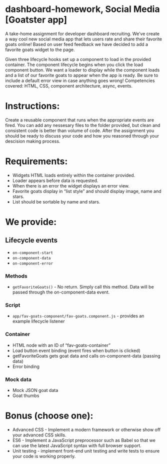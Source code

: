 # dashboard-homework, Social Media [Goatster app]
A take-home assignment for developer dashboard recruiting.
We’ve create a way cool new social media app that lets users rate and share their favorite goats online! Based on user feed feedback we have decided to add a favorite goats widget to the page.

Given three lifecycle hooks set up a component to load in the provided container. The component lifecycle begins when you click the load component button. We want a loader to display while the component loads and a list of our favorite goats to appear when the app is ready. Be sure to include a default error view in case anything goes wrong!
Competencies covered: HTML, CSS, component architecture, async, events.

# Instructions:
Create a reusable component that runs when the appropriate events are fired. You can add any nessesary files to the folder provided, but clean and consistent code is better than volume of code. After the assignment you should be ready to discuss your code and how you reasoned through your descision making process.

# Requirements:
* Widgets HTML loads entirely within the container provided.
* Loader appears before data is requested.
* When there is an error the widget displays an error view.
* Favorite goats display in “list style” and should display image, name and stars.
* List should be sortable by name and stars.

# We provide:
## Lifecycle events
* `on-component-start`
* `on-component-data`
* `on-component-error`

### Methods
* `getFavoriteGoats()` - No return. Simply call this method. Data will be passed through the on-component-data event.

### Script
* `app/fav-goats-component/fav-goats.component.js` - provides an example lifecycle listener

### Container
* HTML node with an ID of “fav-goats-container”
* Load button event binding (event fires when button is clicked)
* getFavoriteGoats gets goat data and calls on-component-data (passing data)
* Error binding 

### Mock data
* Mock JSON goat data
* Goat thumbs


# Bonus (choose one):
* Advanced CSS - Implement a modern framework or otherwise show off your advanced CSS skills.
* ES6 - Implement a JavaScript preprocessor such as Babel so that we can use the latest JavaScript syntax with full browser support.
* Unit testing - implement front-end unit testing and write tests to ensure your code is working properly.
